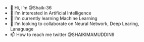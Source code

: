 - 👋 Hi, I’m @Shaik-36
- 👀 I’m interested in Artificial Intelligence
- 🌱 I’m currently learning Machine Learning
- 💞️ I’m looking to collaborate on Neural Network, Deep Learing, Lanaguage
- 📫 How to reach me twitter @SHAIKIMAMUDDIN9


<!---
Shaik-36/Shaik-36 is a ✨ special ✨ repository because its `README.md` (this file) appears on your GitHub profile.
You can click the Preview link to take a look at your changes.
--->
